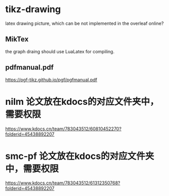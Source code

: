 # tikz-drawing
latex drawing picture, which can be not implemented in the overleaf online?

## MikTex
the graph draing should use LuaLatex for compiling.

## pdfmanual.pdf
https://pgf-tikz.github.io/pgf/pgfmanual.pdf

# nilm 论文放在kdocs的对应文件夹中，需要权限
https://www.kdocs.cn/team/783043512/60810452270?folderid=45438892207
# smc-pf 论文放在kdocs的对应文件夹中，需要权限
https://www.kdocs.cn/team/783043512/61312350768?folderid=45438892207
